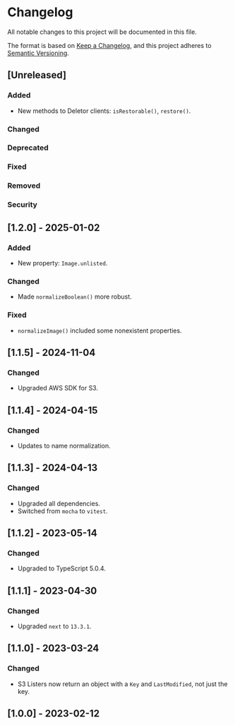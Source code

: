 # Changelog

All notable changes to this project will be documented in this file.

The format is based on [Keep a Changelog](https://keepachangelog.com/en/1.0.0/),
and this project adheres to [Semantic Versioning](https://semver.org/spec/v2.0.0.html).

## [Unreleased]

### Added

-   New methods to Deletor clients: `isRestorable()`, `restore()`.

### Changed

### Deprecated

### Fixed

### Removed

### Security

## [1.2.0] - 2025-01-02

### Added

-   New property: `Image.unlisted`.

### Changed

-   Made `normalizeBoolean()` more robust.

### Fixed

-   `normalizeImage()` included some nonexistent properties.

## [1.1.5] - 2024-11-04

### Changed

-   Upgraded AWS SDK for S3.

## [1.1.4] - 2024-04-15

### Changed

-   Updates to name normalization.

## [1.1.3] - 2024-04-13

### Changed

-   Upgraded all dependencies.
-   Switched from `mocha` to `vitest`.

## [1.1.2] - 2023-05-14

### Changed

-   Upgraded to TypeScript 5.0.4.

## [1.1.1] - 2023-04-30

### Changed

-   Upgraded `next` to `13.3.1`.

## [1.1.0] - 2023-03-24

### Changed

-   S3 Listers now return an object with a `Key` and `LastModified`, not just the key.

## [1.0.0] - 2023-02-12
